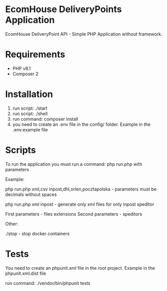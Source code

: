 # EcomHouse DeliveryPoints Application

EcomHouse DeliveryPoint API - Simple PHP Application without framework.

# Requirements
- PHP v8.1
- Composer 2

# Installation

1. run script: ./start
2. run script: ./shell
3. run command: composer install
4. you need to create an .env file in the config/ folder. Example in the .env.example file

# Scripts

To run the application you must run a command: php run.php with parameters

Example:

php run.php xml,csv inpost,dhl,orlen,pocztapolska - parameters must be decimals without spaces

php run.php xml inpost - generate only xml files for only inpost speditor

First parameters - files extensions
Second parameters - speditors

Other:

./stop - stop docker containers

# Tests
You need to create an phpunit.xml file in the root project. Example in the phpunit.xml.dist file

run command: ./vendor/bin/phpunit tests
